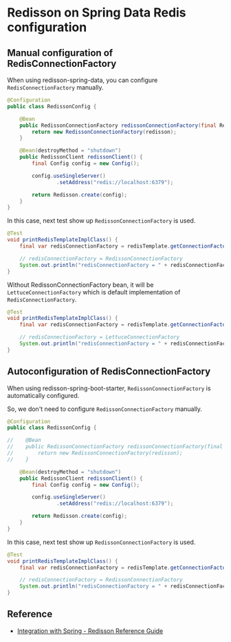 # Redisson on Spring Data Redis configuration

## Manual configuration of RedisConnectionFactory

When using redisson-spring-data, you can configure `RedisConnectionFactory` manually.

```java
@Configuration
public class RedissonConfig {

    @Bean
    public RedissonConnectionFactory redissonConnectionFactory(final RedissonClient redisson) {
        return new RedissonConnectionFactory(redisson);
    }

    @Bean(destroyMethod = "shutdown")
    public RedissonClient redissonClient() {
        final Config config = new Config();

        config.useSingleServer()
                .setAddress("redis://localhost:6379");

        return Redisson.create(config);
    }
}
```

In this case, next test show up `RedissonConnectionFactory` is used.

```java
@Test
void printRedisTemplateImplClass() {
    final var redisConnectionFactory = redisTemplate.getConnectionFactory();

    // redisConnectionFactory = RedissonConnectionFactory
    System.out.println("redisConnectionFactory = " + redisConnectionFactory.getClass().getSimpleName());
}
```

Without RedissonConnectionFactory bean, it will be `LettuceConnectionFactory` which is default implementation of
`RedisConnectionFactory`.

```java
@Test
void printRedisTemplateImplClass() {
    final var redisConnectionFactory = redisTemplate.getConnectionFactory();

    // redisConnectionFactory = LettuceConnectionFactory
    System.out.println("redisConnectionFactory = " + redisConnectionFactory.getClass().getSimpleName());
}
```

## Autoconfiguration of RedisConnectionFactory

When using redisson-spring-boot-starter, `RedissonConnectionFactory` is automatically configured.

So, we don't need to configure `RedissonConnectionFactory` manually.

```java
@Configuration
public class RedissonConfig {

//    @Bean
//    public RedissonConnectionFactory redissonConnectionFactory(final RedissonClient redisson) {
//        return new RedissonConnectionFactory(redisson);
//    }

    @Bean(destroyMethod = "shutdown")
    public RedissonClient redissonClient() {
        final Config config = new Config();

        config.useSingleServer()
                .setAddress("redis://localhost:6379");

        return Redisson.create(config);
    }
}
```

In this case, next test show up `RedissonConnectionFactory` is used.

```java
@Test
void printRedisTemplateImplClass() {
    final var redisConnectionFactory = redisTemplate.getConnectionFactory();

    // redisConnectionFactory = RedissonConnectionFactory
    System.out.println("redisConnectionFactory = " + redisConnectionFactory.getClass().getSimpleName());
}
```

## Reference
* [Integration with Spring - Redisson Reference Guide](https://redisson.org/docs/integration-with-spring/)
